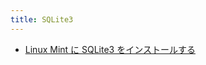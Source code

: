 ```yaml
---
title: SQLite3
---
```



- [Linux Mint に SQLite3 をインストールする](./../../../../d/2022/04/29/Linux_Mint_に_SQLite3_をインストールする.md)




